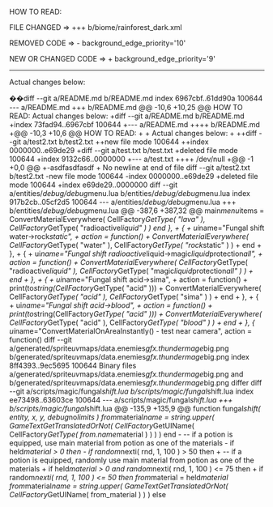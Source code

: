 HOW TO READ: 

 FILE CHANGED => +++ b/biome/rainforest_dark.xml 

 REMOVED CODE => - background_edge_priority='10' 

 NEW OR CHANGED CODE => + background_edge_priority='9' 

 ---

 Actual changes below: 

��d i f f   - - g i t   a / R E A D M E . m d   b / R E A D M E . m d  
 i n d e x   6 9 6 7 c b f . . 6 1 d d 9 0 a   1 0 0 6 4 4  
 - - -   a / R E A D M E . m d  
 + + +   b / R E A D M E . m d  
 @ @   - 1 0 , 6   + 1 0 , 2 5   @ @   H O W   T O   R E A D :  
    
     A c t u a l   c h a n g e s   b e l o w :    
    
 + d i f f   - - g i t   a / R E A D M E . m d   b / R E A D M E . m d  
 + i n d e x   7 3 f a d 9 4 . . 6 9 6 7 c b f   1 0 0 6 4 4  
 + - - -   a / R E A D M E . m d  
 + + + +   b / R E A D M E . m d  
 + @ @   - 1 0 , 3   + 1 0 , 6   @ @   H O W   T O   R E A D :  
 +    
 +     A c t u a l   c h a n g e s   b e l o w :    
 +    
 + + d i f f   - - g i t   a / t e s t 2 . t x t   b / t e s t 2 . t x t  
 + + n e w   f i l e   m o d e   1 0 0 6 4 4  
 + + i n d e x   0 0 0 0 0 0 0 . . e 6 9 d e 2 9  
 + d i f f   - - g i t   a / t e s t . t x t   b / t e s t . t x t  
 + d e l e t e d   f i l e   m o d e   1 0 0 6 4 4  
 + i n d e x   9 1 3 2 c 6 6 . . 0 0 0 0 0 0 0  
 + - - -   a / t e s t . t x t  
 + + + +   / d e v / n u l l  
 + @ @   - 1   + 0 , 0   @ @  
 + - a s d f a s d f a s d f  
 + \   N o   n e w l i n e   a t   e n d   o f   f i l e  
   d i f f   - - g i t   a / t e s t 2 . t x t   b / t e s t 2 . t x t  
 - n e w   f i l e   m o d e   1 0 0 6 4 4  
 - i n d e x   0 0 0 0 0 0 0 . . e 6 9 d e 2 9  
 + d e l e t e d   f i l e   m o d e   1 0 0 6 4 4  
 + i n d e x   e 6 9 d e 2 9 . . 0 0 0 0 0 0 0  
 d i f f   - - g i t   a / e n t i t i e s / _ d e b u g / d e b u g _ m e n u . l u a   b / e n t i t i e s / _ d e b u g / d e b u g _ m e n u . l u a  
 i n d e x   9 1 7 b 2 c b . . 0 5 c f 2 d 5   1 0 0 6 4 4  
 - - -   a / e n t i t i e s / _ d e b u g / d e b u g _ m e n u . l u a  
 + + +   b / e n t i t i e s / _ d e b u g / d e b u g _ m e n u . l u a  
 @ @   - 3 8 7 , 6   + 3 8 7 , 3 2   @ @   m a i n _ m e n u _ i t e m s   =  
   	 	 	 C o n v e r t M a t e r i a l E v e r y w h e r e (   C e l l F a c t o r y _ G e t T y p e (   " l a v a "   ) ,   C e l l F a c t o r y _ G e t T y p e (   " r a d i o a c t i v e _ l i q u i d "   )   )  
   	 	 e n d  
   	 } ,  
 + 	 {  
 + 	 	 u i _ n a m e = " F u n g a l   s h i f t   w a t e r - > r o c k _ s t a t i c " ,  
 + 	 	 a c t i o n   =   f u n c t i o n ( )  
 + 	 	 	 C o n v e r t M a t e r i a l E v e r y w h e r e (   C e l l F a c t o r y _ G e t T y p e (   " w a t e r "   ) ,   C e l l F a c t o r y _ G e t T y p e (   " r o c k _ s t a t i c "   )   )  
 + 	 	 e n d  
 + 	 } ,  
 + 	 {  
 + 	 	 u i _ n a m e = " F u n g a l   s h i f t   r a d i o a c t i v e _ l i q u i d - > m a g i c _ l i q u i d _ p r o t e c t i o n _ a l l " ,  
 + 	 	 a c t i o n   =   f u n c t i o n ( )  
 + 	 	 	 C o n v e r t M a t e r i a l E v e r y w h e r e (   C e l l F a c t o r y _ G e t T y p e (   " r a d i o a c t i v e _ l i q u i d "   ) ,   C e l l F a c t o r y _ G e t T y p e (   " m a g i c _ l i q u i d _ p r o t e c t i o n _ a l l "   )   )  
 + 	 	 e n d  
 + 	 } ,  
 + 	 {  
 + 	 	 u i _ n a m e = " F u n g a l   s h i f t   a c i d - > s i m a " ,  
 + 	 	 a c t i o n   =   f u n c t i o n ( )  
 + 	 	 	 p r i n t ( t o _ s t r i n g ( C e l l F a c t o r y _ G e t T y p e (   " a c i d "   ) ) )  
 + 	 	 	 C o n v e r t M a t e r i a l E v e r y w h e r e (   C e l l F a c t o r y _ G e t T y p e (   " a c i d "   ) ,   C e l l F a c t o r y _ G e t T y p e (   " s i m a "   )   )  
 + 	 	 e n d  
 + 	 } ,  
 + 	 {  
 + 	 	 u i _ n a m e = " F u n g a l   s h i f t   a c i d - > b l o o d " ,  
 + 	 	 a c t i o n   =   f u n c t i o n ( )  
 + 	 	 	 p r i n t ( t o _ s t r i n g ( C e l l F a c t o r y _ G e t T y p e (   " a c i d "   ) ) )  
 + 	 	 	 C o n v e r t M a t e r i a l E v e r y w h e r e (   C e l l F a c t o r y _ G e t T y p e (   " a c i d "   ) ,   C e l l F a c t o r y _ G e t T y p e (   " b l o o d "   )   )  
 + 	 	 e n d  
 + 	 } ,  
   	 {  
   	 	 u i _ n a m e = " C o n v e r t M a t e r i a l O n A r e a I n s t a n t l y ( )   -   t e s t   n e a r   c a m e r a " ,  
   	 	 a c t i o n   =   f u n c t i o n ( )  
 d i f f   - - g i t   a / g e n e r a t e d / s p r i t e _ u v _ m a p s / d a t a . e n e m i e s _ g f x . t h u n d e r m a g e _ b i g . p n g   b / g e n e r a t e d / s p r i t e _ u v _ m a p s / d a t a . e n e m i e s _ g f x . t h u n d e r m a g e _ b i g . p n g  
 i n d e x   8 f f 4 3 9 3 . . 9 e c 5 6 9 5   1 0 0 6 4 4  
 B i n a r y   f i l e s   a / g e n e r a t e d / s p r i t e _ u v _ m a p s / d a t a . e n e m i e s _ g f x . t h u n d e r m a g e _ b i g . p n g   a n d   b / g e n e r a t e d / s p r i t e _ u v _ m a p s / d a t a . e n e m i e s _ g f x . t h u n d e r m a g e _ b i g . p n g   d i f f e r  
 d i f f   - - g i t   a / s c r i p t s / m a g i c / f u n g a l _ s h i f t . l u a   b / s c r i p t s / m a g i c / f u n g a l _ s h i f t . l u a  
 i n d e x   e e 7 3 4 9 8 . . 6 3 6 0 3 c e   1 0 0 6 4 4  
 - - -   a / s c r i p t s / m a g i c / f u n g a l _ s h i f t . l u a  
 + + +   b / s c r i p t s / m a g i c / f u n g a l _ s h i f t . l u a  
 @ @   - 1 3 5 , 9   + 1 3 5 , 9   @ @   f u n c t i o n   f u n g a l _ s h i f t (   e n t i t y ,   x ,   y ,   d e b u g _ n o _ l i m i t s   )  
   	 	 	 f r o m _ m a t e r i a l _ n a m e   =   s t r i n g . u p p e r (   G a m e T e x t G e t T r a n s l a t e d O r N o t (   C e l l F a c t o r y _ G e t U I N a m e (   C e l l F a c t o r y _ G e t T y p e (   f r o m . n a m e _ m a t e r i a l   )   )   )   )  
   	 	 e n d  
    
 - 	 	 - -   i f   a   p o t i o n   i s   e q u i p p e d ,   u s e   m a i n   m a t e r i a l   f r o m   p o t i o n   a s   o n e   o f   t h e   m a t e r i a l s  
 - 	 	 i f   h e l d _ m a t e r i a l   >   0   t h e n  
 - 	 	 	 i f   r a n d o m _ n e x t i (   r n d ,   1 ,   1 0 0   )   >   5 0   t h e n  
 + 	 	 - -   i f   a   p o t i o n   i s   e q u i p p e d ,   r a n d o m l y   u s e   m a i n   m a t e r i a l   f r o m   p o t i o n   a s   o n e   o f   t h e   m a t e r i a l s  
 + 	 	 i f   h e l d _ m a t e r i a l   >   0   a n d   r a n d o m _ n e x t i (   r n d ,   1 ,   1 0 0   )   < =   7 5   t h e n  
 + 	 	 	 i f   r a n d o m _ n e x t i (   r n d ,   1 ,   1 0 0   )   < =   5 0   t h e n  
   	 	 	 	 f r o m _ m a t e r i a l   =   h e l d _ m a t e r i a l  
   	 	 	 	 f r o m _ m a t e r i a l _ n a m e   =   s t r i n g . u p p e r (   G a m e T e x t G e t T r a n s l a t e d O r N o t (   C e l l F a c t o r y _ G e t U I N a m e (   f r o m _ m a t e r i a l   )   )   )  
   	 	 	 e l s e  
 